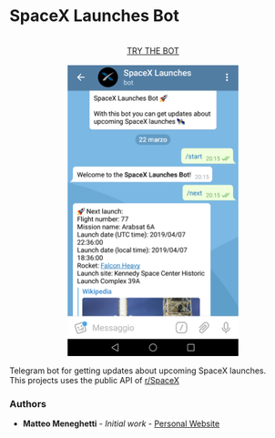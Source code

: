 # SpaceX Launches Bot

<p align="center"><br>
  <a href="https://t.me/spacexlaunchesbot">TRY THE BOT</a>
  <br><br>
  <img width="300px" src="assets/screenshot.png">
</p>


Telegram bot for getting updates about upcoming SpaceX launches. <br />
This projects uses the public API of [r/SpaceX](https://www.reddit.com/r/spacex)


### Authors

* **Matteo Meneghetti** - *Initial work* - [Personal Website](https://matteomeneghetti.dev)
